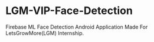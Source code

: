 # LGM-VIP-Face-Detection
Firebase ML Face Detection Android Application Made For LetsGrowMore(LGM) Internship.
